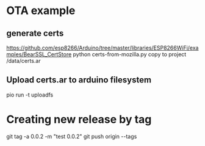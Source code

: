 # OTA example

## generate certs
https://github.com/esp8266/Arduino/tree/master/libraries/ESP8266WiFi/examples/BearSSL_CertStore
python certs-from-mozilla.py
copy to project /data/certs.ar
## Upload certs.ar to arduino filesystem
pio run -t uploadfs

# Creating new release by tag
git tag -a 0.0.2 -m "test 0.0.2"
git push origin --tags

